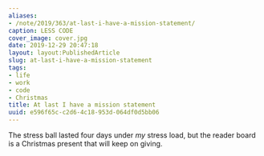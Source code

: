 ```yaml
---
aliases:
- /note/2019/363/at-last-i-have-a-mission-statement/
caption: LESS CODE
cover_image: cover.jpg
date: 2019-12-29 20:47:18
layout: layout:PublishedArticle
slug: at-last-i-have-a-mission-statement
tags:
- life
- work
- code
- Christmas
title: At last I have a mission statement
uuid: e596f65c-c2d6-4c18-953d-064df0d5bb06
---
```


The stress ball lasted four days under *my* stress load, but the reader
board is a Christmas present that will keep on giving.